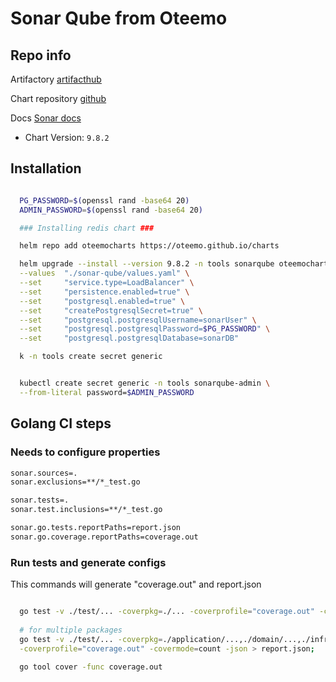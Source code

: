 # Sonar Qube from Oteemo

## Repo info

Artifactory [artifacthub](https://artifacthub.io/packages/helm/oteemo-charts/sonarqube)

Chart repository [github](https://github.com/Oteemo/charts/tree/master/charts/sonarqube)

Docs [Sonar docs](https://docs.sonarqube.org/latest/)

- Chart Version: `9.8.2`

## Installation

```sh

  PG_PASSWORD=$(openssl rand -base64 20)
  ADMIN_PASSWORD=$(openssl rand -base64 20)

  ### Installing redis chart ###

  helm repo add oteemocharts https://oteemo.github.io/charts

  helm upgrade --install --version 9.8.2 -n tools sonarqube oteemocharts/sonarqube \
  --values  "./sonar-qube/values.yaml" \
  --set     "service.type=LoadBalancer" \
  --set     "persistence.enabled=true" \
  --set     "postgresql.enabled=true" \
  --set     "createPostgresqlSecret=true" \
  --set     "postgresql.postgresqlUsername=sonarUser" \
  --set     "postgresql.postgresqlPassword=$PG_PASSWORD" \
  --set     "postgresql.postgresqlDatabase=sonarDB"

  k -n tools create secret generic
```

```sh

  kubectl create secret generic -n tools sonarqube-admin \
  --from-literal password=$ADMIN_PASSWORD
```

## Golang CI steps

### Needs to configure properties

```sh
sonar.sources=.
sonar.exclusions=**/*_test.go

sonar.tests=.
sonar.test.inclusions=**/*_test.go

sonar.go.tests.reportPaths=report.json
sonar.go.coverage.reportPaths=coverage.out
```

### Run tests and generate configs

This commands will generate "coverage.out" and report.json

```sh

  go test -v ./test/... -coverpkg=./... -coverprofile="coverage.out" -covermode=count -json > report.json;
  
  # for multiple packages
  go test -v ./test/... -coverpkg=./application/...,./domain/...,./infrastructure/... \
  -coverprofile="coverage.out" -covermode=count -json > report.json;
  
  go tool cover -func coverage.out
```
